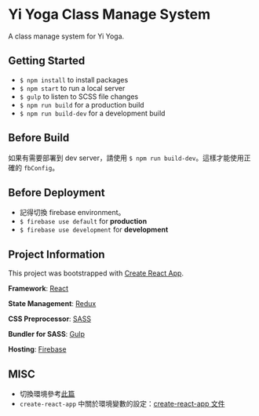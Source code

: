 # Yi Yoga Class Manage System

A class manage system for Yi Yoga.

## Getting Started

- `$ npm install` to install packages
- `$ npm start` to run a local server
- `$ gulp` to listen to SCSS file changes
- `$ npm run build` for a production build
- `$ npm run build-dev` for a development build

## Before Build

如果有需要部署到 dev server，請使用 `$ npm run build-dev`。這樣才能使用正確的 `fbConfig`。

## Before Deployment

- 記得切換 firebase environment。
- `$ firebase use default` for **production**
- `$ firebase use development` for **development**

## Project Information

This project was bootstrapped with [Create React App](https://github.com/facebook/create-react-app).

**Framework**: [React](https://reactjs.org/)

**State Management**: [Redux](http://redux.js.org/)

**CSS Preprocessor**: [SASS](https://sass-lang.com/)

**Bundler for SASS**: [Gulp](https://gulpjs.com/)

**Hosting**: [Firebase](https://firebase.google.com/)

## MISC

- 切換環境參考[此篇](https://www.robinwieruch.de/complete-firebase-authentication-react-tutorial)
- `create-react-app` 中關於環境變數的設定：[create-react-app 文件](https://create-react-app.dev/docs/adding-custom-environment-variables/)
